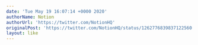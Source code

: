 ```yaml
---
date: 'Tue May 19 16:07:14 +0000 2020'
authorName: Notion
authorUrl: 'https://twitter.com/NotionHQ'
originalPost: 'https://twitter.com/NotionHQ/status/1262776839837122560'
layout: like
---
```


